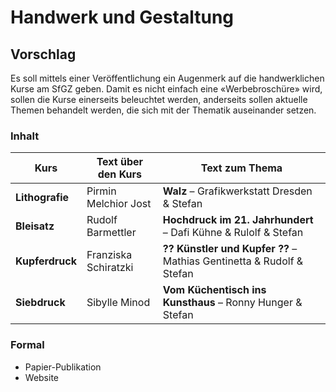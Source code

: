 # Handwerk und Gestaltung

## Vorschlag 
Es soll mittels einer Veröffentlichung ein Augenmerk auf die handwerklichen Kurse am SfGZ geben. Damit es nicht einfach eine «Werbebroschüre» wird, sollen die Kurse einerseits beleuchtet werden, anderseits sollen aktuelle Themen behandelt werden, die sich mit der Thematik auseinander setzen.


### Inhalt


| Kurs                              | Text über den Kurs   | Text zum Thema                                                | 
|-----------------------------------|----------------------|---------------------------------------------------------------| 
| **Lithografie**                       | Pirmin Melchior Jost | **Walz** –  Grafikwerkstatt Dresden & Stefan                      | 
| **Bleisatz**                          | Rudolf Barmettler    | **Hochdruck im 21. Jahrhundert** – Dafi Kühne & Rulolf & Stefan   | 
| **Kupferdruck**                       | Franziska Schiratzki | **?? Künstler und Kupfer ??** – Mathias Gentinetta & Rudolf & Stefan | 
| **Siebdruck**                         | Sibylle Minod        | **Vom Küchentisch ins Kunsthaus** – Ronny Hunger & Stefan         | 


### Formal
* Papier-Publikation
* Website
